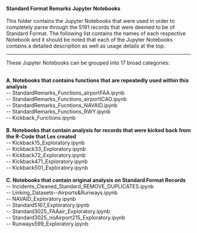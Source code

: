 **Standard Format Remarks Jupyter Notebooks**
<br>
<br>
This folder contains the Jupyter Notebooks that were used in order to completely parse through the 5191 records that were deemed to be of Standard Format. 
The following list contains the names of each respective Notebook and it should be noted that each of the Jupyter Notebooks contains a detailed description
as well as usage details at the top.
<br>
***
These Jupyter Notebooks can be grouped into 17 broad categories:
<br>
<br>

**A. Notebooks that contains functions that are repeatedly used within this analysis** <br>
    -- StandardRemarks_Functions_airportFAA.ipynb <br>
    -- StandardRemarks_Functions_airportICAO.ipynb <br>
    -- StandardRemarks_Fucntions_NAVAID.ipynb <br>
    -- StandardRemarks_Functions_RWY.ipynb <br>
    -- Kickback_Functions.ipynb <br>
<br>
**B. Notebooks that contain analysis for records that were kicked back from the R-Code that Lex created** <br>
    -- Kickback15_Exploratory.ipynb <br>
    -- Kickback33_Exploratory.ipynb <br>
    -- Kickback72_Exploratory.ipynb <br>
    -- Kickback471_Exploratory.ipynb <br>
    -- Kickback501_Exploratory.ipynb <br>
<br>
**C. Notebooks that contain original analysis on Standard Format Records** <br>
    -- Incidents_Cleaned_Standard_REMOVE_DUPLICATES.ipynb <br>
    -- Linking_Datasets--Airports&Runways.ipynb <br>
    -- NAVAID_Exploratory.ipynb <br>
    -- Standard5167_Exploratory.ipynb <br>
    -- Standard3025_FAAair_Exploratory.ipynb <br>
    -- Standard3025_noAirport215_Exploratory.ipynb <br>
    -- Runways599_Exploratory.ipynb <br>
  
